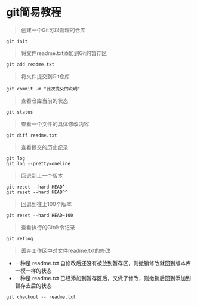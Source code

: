 # git简易教程 #
> 创建一个Git可以管理的仓库
```{}
git init
```

> 将文件readme.txt添加到Git的暂存区
```{}
git add readme.txt
```

> 将文件提交到Git仓库
```{}
git commit -m "此次提交的说明"
```

> 查看仓库当前的状态
```{}
git status
```

> 查看一个文件的具体修改内容
```{}
git diff readme.txt
```

> 查看提交的历史纪录
```{}
git log
git log --pretty=oneline
```

> 回退到上一个版本
```{}
git reset --hard HEAD^
git reset --hard HEAD^^
```

> 回退到往上100个版本
```{}
git reset --hard HEAD~100
```

> 查看执行的Git命令记录
```{}
git reflog
```

> 丢弃工作区中对文件readme.txt的修改
- 一种是 readme.txt 自修改后还没有被放到暂存区，则撤销修改就回到版本库一模一样的状态
- 一种是 readme.txt 已经添加到暂存区后，又做了修改，则撤销后回到添加到暂存去后的状态
```{}
git checkout -- readme.txt
```

